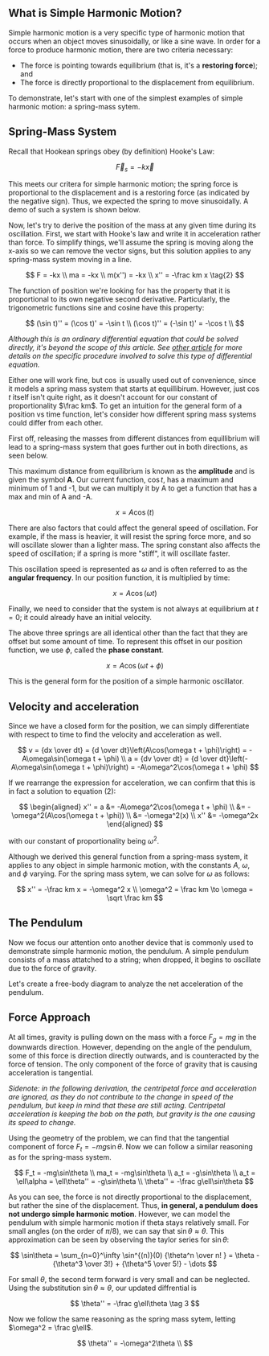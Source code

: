 <script>
	import SpringMass from '$lib/content/physics/shm/spring-mass.svelte';
	import Pendulum from './pendulum.svelte';
	import PendulumFBD from './pendulum-fbd.svelte';
	import SpringMassAmplitude from './spring-mass-amplitude.svelte'
	import SpringMassFrequency from './spring-mass-frequency.svelte'
	import SpringMassPhase from './spring-mass-phase.svelte'
</script>

## What is Simple Harmonic Motion?

Simple harmonic motion is a very specific type of harmonic motion that occurs when an object moves sinusoidally, or like a sine wave. In order for a force to produce harmonic motion, there are two criteria necessary:

- The force is pointing towards equilibrium (that is, it's a **restoring force**); and
- The force is directly proportional to the displacement from equilibrium.

To demonstrate, let's start with one of the simplest examples of simple harmonic motion: a spring-mass sytem.

## Spring-Mass System

Recall that Hookean springs obey (by definition) Hooke's Law:

$$
\vec F_s = -k \vec x \tag{1}
$$

This meets our critera for simple harmonic motion; the spring force is proportional to the displacement and is a restoring force (as indicated by the negative sign). Thus, we expected the spring to move sinusoidally. A demo of such a system is shown below.

<SpringMass />

Now, let's try to derive the position of the mass at any given time during its oscillation. First, we start with Hooke's law and write it in acceleration rather than force. To simplify things, we'll assume the spring is moving along the x-axis so we can remove the vector signs, but this solution applies to any spring-mass system moving in a line.

$$
F = -kx \\
ma = -kx \\
m(x'') = -kx \\
x'' = -\frac km x \tag{2}
$$

The function of position we're looking for has the property that it is proportional to its own negative second derivative. Particularly, the trigonometric functions sine and cosine have this property:

$$
(\sin t)'' = (\cos t)' = -\sin t \\
(\cos t)'' = (-\sin t)' = -\cos t \\
$$

_Although this is an ordinary differential equation that could be solved directly, it's beyond the scope of this article. See [other article](/) for more details on the specific procedure involved to solve this type of differential equation._

Either one will work fine, but $\cos$ is usually used out of convenience, since it models a spring mass system that starts at equillibirum. However, just $\cos t$ itself isn't quite right, as it doesn't account for our constant of proportionality $\frac km$. To get an intuition for the general form of a position vs time function, let's consider how different spring mass systems could differ from each other.

First off, releasing the masses from different distances from equillibrium will lead to a spring-mass system that goes further out in both directions, as seen below.

<SpringMassAmplitude />

This maximum distance from equilibrium is known as the **amplitude** and is given the symbol **A**. Our current function, $\cos t$, has a maximum and minimum of 1 and -1, but we can multiply it by A to get a function that has a max and min of A and -A.

$$
x = A\cos(t)
$$

There are also factors that could affect the general speed of oscillation. For example, if the mass is heavier, it will resist the spring force more, and so will oscillate slower than a lighter mass. The spring constant also affects the speed of oscillation; if a spring is more "stiff", it will oscillate faster.

<SpringMassFrequency />

This oscillation speed is represented as $\omega$ and is often referred to as the **angular frequency**. In our position function, it is multiplied by time:

$$
x = A\cos(\omega t)
$$

Finally, we need to consider that the system is not always at equilibrium at $t = 0$; it could already have an initial velocity.

<SpringMassPhase />

The above three springs are all identical other than the fact that they are offset but some amount of time. To represent this offset in our position function, we use $\phi$, called the **phase constant**.

$$
x = A\cos(\omega t + \phi)
$$

This is the general form for the position of a simple harmonic oscillator.

## Velocity and acceleration

Since we have a closed form for the position, we can simply differentiate with respect to time to find the velocity and acceleration as well.

$$
v = {dx \over dt} = {d \over dt}\left(A\cos(\omega t + \phi)\right) = -A\omega\sin(\omega t + \phi) \\
a = {dv \over dt} = {d \over dt}\left(-A\omega\sin(\omega t + \phi)\right) = -A\omega^2\cos(\omega t + \phi)
$$

If we rearrange the expression for acceleration, we can confirm that this is in fact a solution to equation $(2)$:

$$
\begin{aligned}
x'' = a &= -A\omega^2\cos(\omega t + \phi) \\
&= -\omega^2(A\cos(\omega t + \phi)) \\
&= -\omega^2(x) \\
x'' &= -\omega^2x
\end{aligned}
$$

with our constant of proportionality being $\omega^2$.

Although we derived this general function from a spring-mass system, it applies to any object in simple harmonic motion, with the constants $A$, $\omega$, and $\phi$ varying. For the spring mass sytem, we can solve for $\omega$ as follows:

$$
x'' = -\frac km x = -\omega^2 x \\
\omega^2 = \frac km \to
\omega = \sqrt \frac km
$$

<!-- To make things even more simple, we define a constant $\omega^2 = \frac km$ which makes our acceleration,

$$
x'' = -\omega^2 x
$$

At first it may be confusing why we're defining $\omega^2$ instead of $\omega$, but this will be explained later.

 This is a bad explanation. Instead of explaining mathematically it'd be better to derive the constants of integration from physical attributes of a simple harmonic oscillator, such as its amplitude, initial velocity, and period (which is directly related to the strength of the restoring force). Another more advanced section will explain the derivation using ODE methods.

The solution to this differential equation is one that is proportional to its own second derivative. Looking at this long enough, you might realize that the trigonometric functions have this property. For example, for sine,

$$
(\sin(x))' = \cos(x) \\
(\cos(x))' = -\sin(x)
$$

However, this is not the solution because it omits the $\omega^2$ in our equation, so we can try the second derivative of a sine with a multiplicative factor on x using the chain rule.

$$
(\sin(ax))' = a\cos(ax) \\ (a\cos(ax))' = -a^2\sin(ax)
$$

This is exactly what we're looking for, and you may begin to understand why we used $\omega^2$ as our constant of proportionality. One more thing to note is that we could have added any constants outside the sin and added to the $x$ that would still satisfy the equation, as a consequence of the chain rule. For example,

$$
(7\sin(ax + 6))' = 7a\cos(ax + 6) \\ (7a\cos(ax + 6))' = -7a^2\sin(ax + 6)
$$

So our general solution should reflect this freedom:

$$
x = A\cos(\omega t + \phi)
$$

We call $A$ the **amplitude**, $\omega$ the **angular velocity**, and $\phi$ the **phase constant**. -->

## The Pendulum

Now we focus our attention onto another device that is commonly used to demonstrate simple harmonic motion, the pendulum. A simple pendulum consists of a mass attatched to a string; when dropped, it begins to oscillate due to the force of gravity.

<Pendulum />

Let's create a free-body diagram to analyze the net acceleration of the pendulum.

## Force Approach

<PendulumFBD />

At all times, gravity is pulling down on the mass with a force $F_g = mg$ in the downwards direction. However, depending on the angle of the pendulum, some of this force is direction directly outwards, and is counteracted by the force of tension. The only component of the force of gravity that is causing acceleration is tangential.

_Sidenote: in the following derivation, the centripetal force and acceleration are ignored, as they do not contribute to the change in speed of the pendulum, but keep in mind that these are still acting. Centripetal acceleration is keeping the bob on the path, but gravity is the one causing its speed to change._

Using the geometry of the problem, we can find that the tangential component of force $F_t = -mg\sin\theta$. Now we can follow a similar reasoning as for the spring-mass system.

$$
F_t = -mg\sin\theta \\
ma_t = -mg\sin\theta \\
a_t = -g\sin\theta \\
a_t = \ell\alpha = \ell\theta'' = -g\sin\theta \\
\theta'' = -\frac g\ell\sin\theta
$$

As you can see, the force is not directly proportional to the displacement, but rather the sine of the displacement. Thus, **in general, a pendulum does not undergo simple harmonic motion**. However, we can model the pendulum with simple harmonic motion if theta stays relatively small. For small angles (on the order of $\pi / 8$), we can say that $\sin \theta \approx \theta$. This approximation can be seen by observing the taylor series for $\sin \theta$:

<!-- (this section should be ommitted for brevity and explained in more depth later) -->

$$
\sin\theta = \sum_{n=0}^\infty \sin^{(n)}(0) {\theta^n \over n! } = \theta - {\theta^3 \over 3!} + {\theta^5 \over 5!} - \dots
$$

For small $\theta$, the second term forward is very small and can be neglected. Using the substitution $\sin\theta \approx \theta$, our updated diffrential is

$$
\theta'' = -\frac g\ell\theta \tag 3
$$

Now we follow the same reasoning as the spring mass sytem, letting $\omega^2 = \frac g\ell$.

$$
\theta'' = -\omega^2\theta \\
$$

<!-- $$
f \overset\text{def}= \underbrace{\omega}_\text{rad/s} \cdot \underbrace{\frac1{2\pi}}_\text{rev/rad} \\
$$ -->

<!-- TODO:
- make equations tolerable ✓
- mdx ✓
- pixi subframework
- cool subject backgrounds
-->
